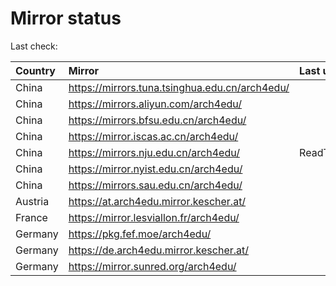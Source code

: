 <script src="./time.js"></script>
# Mirror status
Last check: <script type="text/javascript">localize(1698240048.4718337);</script>

|Country|Mirror|Last update|
|:------|:-----|:----------|
|China|https://mirrors.tuna.tsinghua.edu.cn/arch4edu/|<script type="text/javascript">localize(1698215887);</script>|
|China|https://mirrors.aliyun.com/arch4edu/|<script type="text/javascript">localize(1698215887);</script>|
|China|https://mirrors.bfsu.edu.cn/arch4edu/|<script type="text/javascript">localize(1698215887);</script>|
|China|https://mirror.iscas.ac.cn/arch4edu/|<script type="text/javascript">localize(1698215887);</script>|
|China|https://mirrors.nju.edu.cn/arch4edu/|ReadTimeout|
|China|https://mirror.nyist.edu.cn/arch4edu/|<script type="text/javascript">localize(1698215887);</script>|
|China|https://mirrors.sau.edu.cn/arch4edu/|<script type="text/javascript">localize(1698215887);</script>|
|Austria|https://at.arch4edu.mirror.kescher.at/|<script type="text/javascript">localize(1698215887);</script>|
|France|https://mirror.lesviallon.fr/arch4edu/|<script type="text/javascript">localize(1698215887);</script>|
|Germany|https://pkg.fef.moe/arch4edu/|<script type="text/javascript">localize(1698215887);</script>|
|Germany|https://de.arch4edu.mirror.kescher.at/|<script type="text/javascript">localize(1698215887);</script>|
|Germany|https://mirror.sunred.org/arch4edu/|<script type="text/javascript">localize(1698215887);</script>|

<script src="./tablefilter/tablefilter.js"></script>
<script src="./table.js"></script>